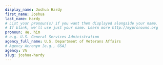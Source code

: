 ```yaml
---
display_name: Joshua Hardy
first_name: Joshua
last_name: Hardy
# List your pronoun(s) if you want them displayed alongside your name.
# If blank, we'll use just your name. Learn more http://mypronouns.org
pronoun: He, him
# e.g. U.S. General Services Administration
agency_full_name: U.S. Department of Veterans Affairs
# Agency Acronym [e.g., GSA]
agency: VA
slug: joshua-hardy
---
```

